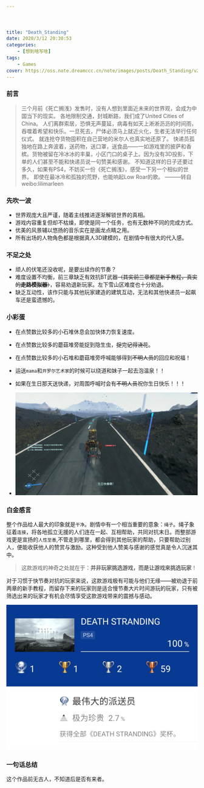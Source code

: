 ```yaml
---



title: "Death_Standing"
date: 2020/3/12 20:30:53
categories: 
    - [想到啥写啥]
tags: 
    - Games
cover: https://oss.note.dreamccc.cn/note/images/posts/Death_Standing/v2-e0a965a2365bdadda41dedcb9fe5ec58_r.jpg?x-oss-process=style/blog_title
---
```



### 前言


> 三个月前《死亡搁浅》发售时，没有人想到里面近未来的世界观，会成为中国当下的现实。
各地限制交通，封城断路，我们成了United Cities of China。
人们离群索居，恐惧无声蔓延，病毒有如天上淅淅沥沥的时间雨，吞噬着希望和快乐。一旦死去，尸体必须马上就近火化，生者无法举行任何仪式。
就连抢夺货物囤积在自己营地的米尔人也真实地还原了。
快递员孤独地在路上奔波着，送药物，送口罩，送食品——一如游戏里的披萨和香槟。货物被留在冷冰冰的丰巢，小区门口的桌子上。因为没有3D投影，下单的人们甚至不能和快递员说一句赞美和感谢。
不知道这样的日子还要过多久，如果有PS4，不妨买一份《死亡搁浅》，感受一下另一个相似的世界。
即使在最冰冷和孤独的荒野，也能响起Low Roar的歌。
———转自weibo:lilimarleen


<!--more-->


### 先吹一波

 - 世界观庞大且严谨，随着主线推进逐渐解锁世界的真相。
 - 游戏内容重复但却不枯燥，即使是同一个任务，也有无数种不同的完成方式。
 - 优美的风景辅以悠扬的音乐实在是画龙点睛之用。
 - 所有出场的人物角色都是根据真人3D建模的，在剧情中有很大的代入感。

### 不足之处

 - 顽人的伏笔还没收呢，是要出续作的节奏？
 - 难度设置不均衡，前三章缺乏有效抗BT武器~~（其实前三章都是新手教程，真实的**走路模拟器**）~~，容易劝退新玩家。左下雪山区难度也十分劝退。
 - 缺乏互动性，该作只能与其他玩家建造的建筑互动，无法和其他快递员一起飙车还是蛮遗憾的。

### 小彩蛋

- 在点赞数比较多的小石堆休息会加快体力恢复速度。
- 在点赞数比较多的蘑菇堆旁能捉到隐生虫，~~捉完记得浇花~~。
- 在点赞数比较多的小石堆和蘑菇堆旁呼喊能够得到~~不明人员~~的回应和祝福！
- 运送`mama`和`开罗尔艺术家`的时候可以绕道和妹子一起去泡温泉！！
- 如果在生日那天送快递，对周围呼喊时会有~~不明人员~~祝你生日快乐！！！

- ![生日小彩蛋](/source/images/posts/Death_Standing/birth.jfif)

### 白金感言

整个作品给人最大的印象就是`干净`。剧情中有一个相当重要的意象：`绳子`。绳子象征着`连接`，将各地孤立无援的人们连在一起、互相帮助，共同对抗末日。而整部游戏更是宣扬的`人性至善`,不管走到哪里，都会得到其他玩家的帮助，只要帮助过别人，便能收获他人的赞赏与激励。这种受到他人赞美与感谢的感觉真是令人沉迷其中。

> 这款游戏的神奇之处就在于：**并非玩家挑选游戏，而是让游戏来挑选玩家**！

对于习惯于快节奏对抗的玩家来说，这款游戏极有可能与他们无缘——被劝退于前两章的新手教程，而留存下来的玩家则是适合慢节奏大片时间游玩的玩家，只有被筛选出来的玩家才有机会尽情享受这款游戏带来的震撼与感动。

![白金截图](/source/images/posts/Death_Standing/IMG_20200319_004053.jpg)

###  一句话总结

这个作品前无古人，不知道后是否有来者。
